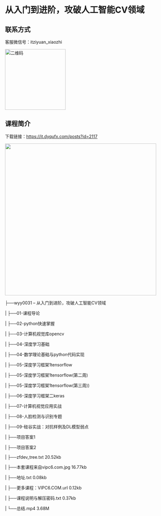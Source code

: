 # 从入门到进阶，攻破人工智能CV领域

## 联系方式

客服微信号：itziyuan_xiaozhi

<img src="https://ziyuanyun.oss-cn-guangzhou.aliyuncs.com/common/20240614073449/666b82192834a.jpg" width="200" height="200" alt="二维码">

## 课程简介

下载链接：https://it.dyqufx.com/posts?id=2117

<img src="https://ziyuanyun.oss-cn-guangzhou.aliyuncs.com/yun/20240515183652/66449044c7458.jpg" width="500" alt="">

  ├──wyy0031 &#8211; 从入门到进阶，攻破人工智能CV领域

 | ├──01-课程导论

 | ├──02-python快速掌握

 | ├──03-计算机视觉库opencv

 | ├──04-深度学习基础

 | ├──04-数学理论基础与python代码实现

 | ├──05-深度学习框架1tensorflow

 | ├──05-深度学习框架1tensorflow(第二周)

 | ├──05-深度学习框架1tensorflow(第三周))

 | ├──06-深度学习框架二keras

 | ├──07-计算机视觉应用实战

 | ├──08-人脸检测与识别专题

 | ├──09-硅谷实战：对抗样例及DL模型弱点

 | ├──项目答案1

 | ├──项目答案2

 | ├──zfdev_tree.txt 20.52kb

 | ├──本套课程来自vipc6.com.jpg 16.77kb

 | ├──地址.txt 0.08kb

 | ├──更多课程：VIPC6.COM.url 0.12kb

 | ├──课程说明与解压密码.txt 0.37kb

 | └──总结.mp4 3.68M

  